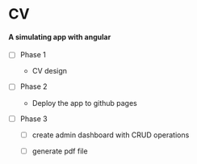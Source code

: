 # CV
#### A simulating app with angular

-[ ] Phase 1
    - CV design
    
-[ ] Phase 2
    - Deploy the app to github pages
    
-[ ] Phase 3
    -[ ] create admin dashboard with CRUD operations
    -[ ] generate pdf file
    
